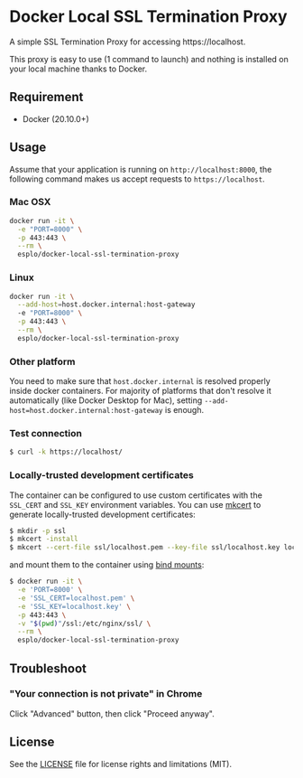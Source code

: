 # Docker Local SSL Termination Proxy

A simple SSL Termination Proxy for accessing https://localhost.

This proxy is easy to use (1 command to launch) and nothing is installed on your local machine thanks to Docker.

## Requirement

- Docker (20.10.0+)

## Usage

Assume that your application is running on `http://localhost:8000`, the following command makes us accept requests to `https://localhost`.

### Mac OSX

```bash
docker run -it \
  -e "PORT=8000" \
  -p 443:443 \
  --rm \
  esplo/docker-local-ssl-termination-proxy
```

### Linux

```bash
docker run -it \
  --add-host=host.docker.internal:host-gateway
  -e "PORT=8000" \
  -p 443:443 \
  --rm \
  esplo/docker-local-ssl-termination-proxy
```

### Other platform

You need to make sure that `host.docker.internal` is resolved properly inside docker containers. For majority of platforms that don't resolve it automatically (like Docker Desktop for Mac), setting `--add-host=host.docker.internal:host-gateway` is enough.

### Test connection

```bash
$ curl -k https://localhost/
```

### Locally-trusted development certificates

The container can be configured to use custom certificates with the `SSL_CERT` and `SSL_KEY` environment variables. You can use [mkcert](https://github.com/FiloSottile/mkcert) to generate locally-trusted development certificates:

```bash
$ mkdir -p ssl
$ mkcert -install
$ mkcert --cert-file ssl/localhost.pem --key-file ssl/localhost.key localhost 127.0.0.1 ::1
```

and mount them to the container using [bind mounts](https://docs.docker.com/storage/bind-mounts/):

```bash
$ docker run -it \
  -e 'PORT=8000' \
  -e 'SSL_CERT=localhost.pem' \
  -e 'SSL_KEY=localhost.key' \
  -p 443:443 \
  -v "$(pwd)"/ssl:/etc/nginx/ssl/ \
  --rm \
  esplo/docker-local-ssl-termination-proxy
```

## Troubleshoot

### "Your connection is not private" in Chrome

Click "Advanced" button, then click "Proceed anyway".

## License

See the [LICENSE](LICENSE) file for license rights and limitations (MIT).
